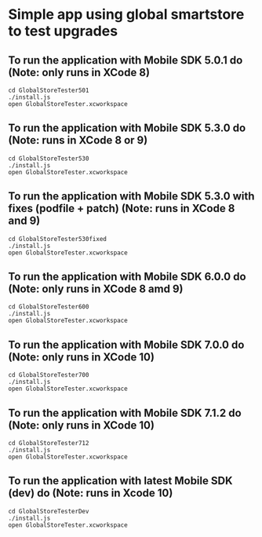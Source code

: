 # Simple app using global smartstore to test upgrades

## To run the application with Mobile SDK 5.0.1 do (Note: only runs in XCode 8)
``` shell
cd GlobalStoreTester501
./install.js
open GlobalStoreTester.xcworkspace
```

## To run the application with Mobile SDK 5.3.0 do (Note: runs in XCode 8 or 9)
``` shell
cd GlobalStoreTester530
./install.js
open GlobalStoreTester.xcworkspace
```

## To run the application with Mobile SDK 5.3.0 with fixes (podfile + patch) (Note: runs in XCode 8 and 9)
``` shell
cd GlobalStoreTester530fixed
./install.js
open GlobalStoreTester.xcworkspace
```

## To run the application with Mobile SDK 6.0.0 do (Note: only runs in XCode 8 amd 9)
``` shell
cd GlobalStoreTester600
./install.js
open GlobalStoreTester.xcworkspace
```

## To run the application with Mobile SDK 7.0.0 do (Note: only runs in XCode 10)
``` shell
cd GlobalStoreTester700
./install.js
open GlobalStoreTester.xcworkspace
```

## To run the application with Mobile SDK 7.1.2 do (Note: only runs in XCode 10)
``` shell
cd GlobalStoreTester712
./install.js
open GlobalStoreTester.xcworkspace
```

## To run the application with latest Mobile SDK (dev) do (Note: runs in Xcode 10)
``` shell
cd GlobalStoreTesterDev
./install.js
open GlobalStoreTester.xcworkspace
```
